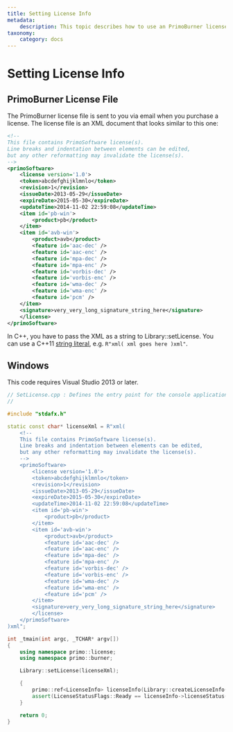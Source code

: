 ```yaml
---
title: Setting License Info
metadata:
    description: This topic describes how to use an PrimoBurner license file.
taxonomy:
    category: docs
---
```


# Setting License Info

## PrimoBurner License File

The PrimoBurner license file is sent to you via email when you purchase a license. The license file is an XML document that looks similar to this one:

```xml 
<!-- 
This file contains PrimoSoftware license(s). 
Line breaks and indentation between elements can be edited, 
but any other reformatting may invalidate the license(s). 
-->
<primoSoftware>
    <license version='1.0'>
    <token>abcdefghijklmnlo</token>
    <revision>1</revision>
    <issueDate>2013-05-29</issueDate>
    <expireDate>2015-05-30</expireDate>
    <updateTime>2014-11-02 22:59:08</updateTime>
    <item id='pb-win'>
        <product>pb</product>
    </item>
    <item id='avb-win'>
        <product>avb</product>
        <feature id='aac-dec' />
        <feature id='aac-enc' />
        <feature id='mpa-dec' />
        <feature id='mpa-enc' />
        <feature id='vorbis-dec' />
        <feature id='vorbis-enc' />
        <feature id='wma-dec' />
        <feature id='wma-enc' />
        <feature id='pcm' />
    </item>
    <signature>very_very_long_signature_string_here</signature>
    </license>
</primoSoftware>
```

In C++, you have to pass the XML as a string to Library::setLicense. You can use a C++11 [string literal](http://en.cppreference.com/w/cpp/language/string_literal), e.g. `R"xml( xml goes here )xml"`.

## Windows

This code requires Visual Studio 2013 or later.

```cpp 
// SetLicense.cpp : Defines the entry point for the console application.
//

#include "stdafx.h"

static const char* licenseXml = R"xml(
    <!-- 
    This file contains PrimoSoftware license(s). 
    Line breaks and indentation between elements can be edited, 
    but any other reformatting may invalidate the license(s). 
    -->
    <primoSoftware>
        <license version='1.0'>
        <token>abcdefghijklmnlo</token>
        <revision>1</revision>
        <issueDate>2013-05-29</issueDate>
        <expireDate>2015-05-30</expireDate>
        <updateTime>2014-11-02 22:59:08</updateTime>
        <item id='pb-win'>
            <product>pb</product>
        </item>
        <item id='avb-win'>
            <product>avb</product>
            <feature id='aac-dec' />
            <feature id='aac-enc' />
            <feature id='mpa-dec' />
            <feature id='mpa-enc' />
            <feature id='vorbis-dec' />
            <feature id='vorbis-enc' />
            <feature id='wma-dec' />
            <feature id='wma-enc' />
            <feature id='pcm' />
        </item>
        <signature>very_very_long_signature_string_here</signature>
        </license>
    </primoSoftware>
)xml";

int _tmain(int argc, _TCHAR* argv[])
{
    using namespace primo::license;
    using namespace primo::burner;

    Library::setLicense(licenseXml);

    {
        primo::ref<LicenseInfo> licenseInfo(Library::createLicenseInfo());
        assert(LicenseStatusFlags::Ready == licenseInfo->licenseStatus());
    }

    return 0;
}
```
